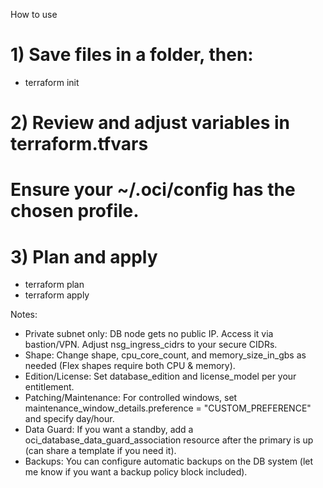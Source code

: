 How to use

# 1) Save files in a folder, then:
- terraform init

# 2) Review and adjust variables in terraform.tfvars
#    Ensure your ~/.oci/config has the chosen profile.

# 3) Plan and apply
- terraform plan
- terraform apply

Notes:
- Private subnet only: DB node gets no public IP. Access it via bastion/VPN. Adjust nsg_ingress_cidrs to your secure CIDRs.
- Shape: Change shape, cpu_core_count, and memory_size_in_gbs as needed (Flex shapes require both CPU & memory).
- Edition/License: Set database_edition and license_model per your entitlement.
- Patching/Maintenance: For controlled windows, set maintenance_window_details.preference = "CUSTOM_PREFERENCE" and specify day/hour.
- Data Guard: If you want a standby, add a oci_database_data_guard_association resource after the primary is up (can share a template if you need it).
- Backups: You can configure automatic backups on the DB system (let me know if you want a backup policy block included).
